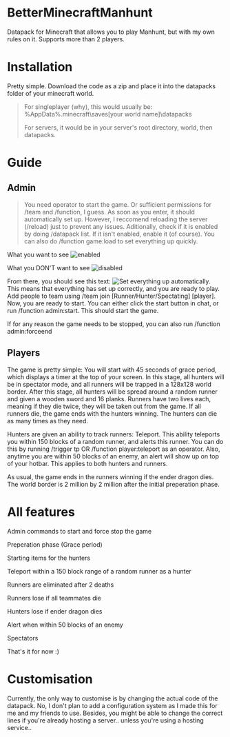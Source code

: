 # BetterMinecraftManhunt
Datapack for Minecraft that allows you to play Manhunt, but with my own rules on it. Supports more than 2 players.

# Installation
Pretty simple. Download the code as a zip and place it into the datapacks folder of your minecraft world.
> For singleplayer (why), this would usually be:
> %AppData%\.minecraft\saves\[your world name]\datapacks
>
> For servers, it would be in your server's root directory, world, then datapacks.

# Guide
## Admin
> You need operator to start the game. Or sufficient permissions for /team and /function, I guess.
As soon as you enter, it should automatically set up. However, I reccomend reloading the server (/reload) just to prevent any issues. Aditionally, check if it is enabled by doing /datapack list.
If it isn't enabled, enable it (of course). You can also do /function game:load to set everything up quickly.

What you want to see
![enabled](https://media.discordapp.net/attachments/692581295930474576/1222553618436325538/image.png?ex=6616a2c8&is=66042dc8&hm=e6e7d7401884680bb9405b9bc13737317b1bc97c4ceade9dccb292a696d26db5&=&format=webp&quality=lossless&width=667&height=67)

What you DON'T want to see
![disabled](https://media.discordapp.net/attachments/692581295930474576/1222553618733990059/image.png?ex=6616a2c8&is=66042dc8&hm=e8134319dbb0c77a0ae8c5bff6abd502f59bd1275e4cf653feb243462c29b922&=&format=webp&quality=lossless&width=662&height=67)

From there, you should see this text:
![Set everything up automatically.](https://cdn.discordapp.com/attachments/692581295930474576/1222553618020958309/image.png?ex=6616a2c8&is=66042dc8&hm=07230285dca3503fa2182c8b806b865de05c6120229c314a01f36f5a34be489f&)
This means that everything has set up correctly, and you are ready to play. Add people to team using /team join [Runner/Hunter/Spectating] [player]. Now, you are ready to start.
You can either click the start button in chat, or run /function admin:start. This should start the game.

If for any reason the game needs to be stopped, you can also run /function admin:forceend

## Players
The game is pretty simple: You will start with 45 seconds of grace period, which displays a timer at the top of your screen. In this stage, all hunters will be in spectator mode, and all runners will be trapped in a 128x128 world border. After this stage, all hunters will be spread around a random runner and given a wooden sword and 16 planks. Runners have two lives each, meaning if they die twice, they will be taken out from the game. If all runners die, the game ends with the hunters winning. The hunters can die as many times as they need.

Hunters are given an ability to track runners: Teleport. This ability teleports you within 150 blocks of a random runner, and alerts this runner. You can do this by running /trigger tp OR /function player:teleport as an operator. Also, anytime you are within 50 blocks of an enemy, an alert will show up on top of your hotbar. This applies to both hunters and runners.

As usual, the game ends in the runners winning if the ender dragon dies.
The world border is 2 million by 2 million after the initial preperation phase.

# All features
Admin commands to start and force stop the game

Preperation phase (Grace period)

Starting items for the hunters

Teleport within a 150 block range of a random runner as a hunter

Runners are eliminated after 2 deaths

Runners lose if all teammates die

Hunters lose if ender dragon dies

Alert when within 50 blocks of an enemy

Spectators

That's it for now :)

# Customisation
Currently, the only way to customise is by changing the actual code of the datapack. No, I don't plan to add a configuration system as I made this for me and my friends to use. Besides, you might be able to change the correct lines if you're already hosting a server.. unless you're using a hosting service..
